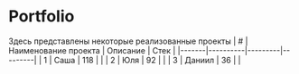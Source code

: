 # Portfolio

Здесь представлены некоторые реализованные проекты
|  # | Наименование проекта | Описание | Стек |
|-------|----------|---------|---------|
| 1     | Саша     | 118     |         |
| 2     | Юля      | 92      |         |
| 3     | Даниил   | 36      |         |
